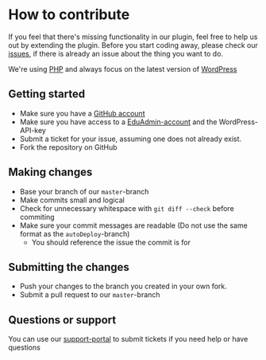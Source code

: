 # How to contribute
If you feel that there's missing functionality in our plugin, feel free to help us out by extending the plugin.
Before you start coding away, please check our [issues](https://github.com/MultinetInteractive/EduAdmin-WordPress/issues), if there is already an issue about the thing you want to do.

We're using [PHP](https://php.net) and always focus on the latest version of [WordPress](https://wordpress.com)

## Getting started
- Make sure you have a [GitHub account](https://github.com)
- Make sure you have access to a [EduAdmin-account](http://www.eduadmin.se) and the WordPress-API-key
- Submit a ticket for your issue, assuming one does not already exist.
- Fork the repository on GitHub

## Making changes
- Base your branch of our `master`-branch
- Make commits small and logical
- Check for unnecessary whitespace with `git diff --check` before commiting
- Make sure your commit messages are readable (Do not use the same format as the `autoDeploy`-branch)
  - You should reference the issue the commit is for

## Submitting the changes
- Push your changes to the branch you created in your own fork.
- Submit a pull request to our `master`-branch

## Questions or support
You can use our [support-portal](http://support.multinet.se) to submit tickets if you need help or have questions